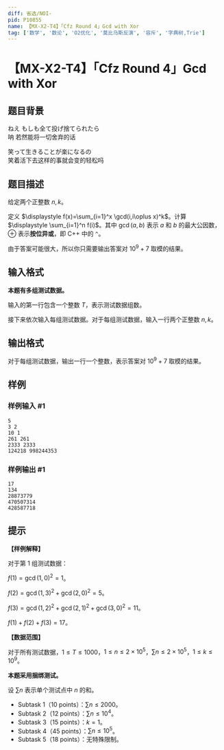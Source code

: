 ```yaml
---
diff: 省选/NOI-
pid: P10855
name: 【MX-X2-T4】「Cfz Round 4」Gcd with Xor
tag: ['数学', '数论', 'O2优化', '莫比乌斯反演', '容斥', '字典树,Trie']
---
```

# 【MX-X2-T4】「Cfz Round 4」Gcd with Xor
## 题目背景

ねえ もしも全て投げ捨てられたら  
呐 若然能将一切舍弃的话

笑って生きることが楽になるの  
笑着活下去这样的事就会变的轻松吗
## 题目描述

给定两个正整数 $n,k$。

定义 $\displaystyle f(x)=\sum_{i=1}^x \gcd(i,i\oplus x)^k$。计算 $\displaystyle \sum_{i=1}^n f(i)$。其中 $\gcd(a,b)$ 表示 $a$ 和 $b$ 的最大公因数，$\oplus$ 表示**按位异或**，即 C++ 中的 `^`。

由于答案可能很大，所以你只需要输出答案对 $10^9+7$ 取模的结果。
## 输入格式

**本题有多组测试数据。**

输入的第一行包含一个整数 $T$，表示测试数据组数。

接下来依次输入每组测试数据。对于每组测试数据，输入一行两个正整数 $n,k$。
## 输出格式

对于每组测试数据，输出一行一个整数，表示答案对 $10^9+7$ 取模的结果。
## 样例

### 样例输入 #1
```
5
3 2
10 1
261 261
2333 2333
124218 998244353
```
### 样例输出 #1
```
17
134
28873779
470507314
428587718

```
## 提示

**【样例解释】**

对于第 $1$ 组测试数据：

$f(1)=\gcd(1,0)^2=1$。

$f(2)=\gcd(1,3)^2+\gcd(2,0)^2=5$。

$f(3)=\gcd(1,2)^2+\gcd(2,1)^2+\gcd(3,0)^2=11$。

$f(1)+f(2)+f(3)=17$。

**【数据范围】**

对于所有测试数据，$1\le T\le 1000$，$1\le n\le 2\times 10^5$，$\sum n\le 2\times 10^5$，$1\le k\le 10^9$。

**本题采用捆绑测试。**

设 $\sum n$ 表示单个测试点中 $n$ 的和。

- Subtask 1（10 points）：$\sum n\le 2000$。
- Subtask 2（12 points）：$\sum n\le 10^4$。
- Subtask 3（15 points）：$k=1$。
- Subtask 4（45 points）：$\sum n\le 10^5$。
- Subtask 5（18 points）：无特殊限制。
